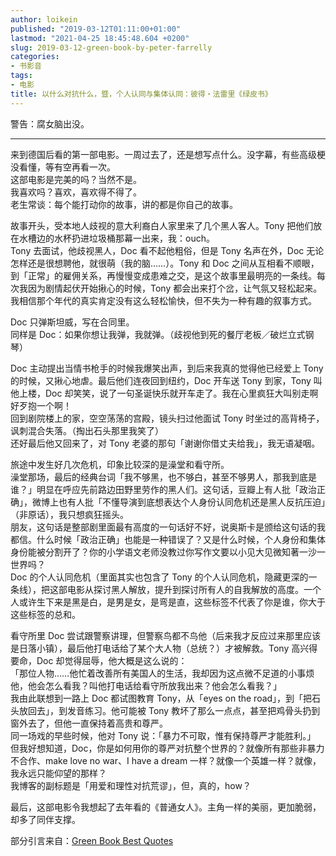 ```yaml
---
author: loikein
published: "2019-03-12T01:11:00+01:00"
lastmod: "2021-04-25 18:45:48.604 +0200"
slug: 2019-03-12-green-book-by-peter-farrelly
categories:
- 书影音
tags:
- 电影
title: 以什么对抗什么，暨，个人认同与集体认同：彼得・法雷里《绿皮书》
---
```

警告：腐女脑出没。

***

来到德国后看的第一部电影。一周过去了，还是想写点什么。没字幕，有些高级梗没看懂，等有空再看一次。  
这部电影是完美的吗？当然不是。  
我喜欢吗？喜欢，喜欢得不得了。  
老生常谈：每个能打动你的故事，讲的都是你自己的故事。  
  
故事开头，受本地人歧视的意大利裔白人家里来了几个黑人客人。Tony 把他们放在水槽边的水杯扔进垃圾桶那幕一出来，我：ouch。  
Tony 去面试，他歧视黑人，Doc 看不起他粗俗，但是 Tony 名声在外，Doc 无论怎样还是很想聘他，就很萌（我的脑……）。Tony 和 Doc 之间从互相看不顺眼，到「正常」的雇佣关系，再慢慢变成患难之交，是这个故事里最明亮的一条线。每次我因为剧情起伏开始揪心的时候，Tony 都会出来打个岔，让气氛又轻松起来。我相信那个年代的真实肯定没有这么轻松愉快，但不失为一种有趣的叙事方式。  
  
Doc 只弹斯坦威，写在合同里。  
同样是 Doc：如果你想让我弹，我就弹。（歧视他到死的餐厅老板／破烂立式钢琴）  
  
Doc 主动提出当情书枪手的时候我爆笑出声，到后来我真的觉得他已经爱上 Tony 的时候，又揪心地虐。最后他们连夜回到纽约，Doc 开车送 Tony 到家，Tony 叫他上楼，Doc 却笑笑，说了一句圣诞快乐就开车走了。我在心里疯狂大叫别走啊好歹抱一个啊！  
回到剧院楼上的家，空空荡荡的宫殿，镜头扫过他面试 Tony 时坐过的高背椅子，讽刺混合失落。（掏出石头那里我笑了）  
还好最后他又回来了，对 Tony 老婆的那句「谢谢你借丈夫给我」，我无语凝咽。  
  
旅途中发生好几次危机，印象比较深的是澡堂和看守所。  
澡堂那场，最后的经典台词「我不够黑，也不够白，甚至不够男人，那我到底是谁？」明显在呼应先前路边田野里劳作的黑人们。这句话，豆瓣上有人批「政治正确」，微博上也有人批「不懂导演到底想表达个人身份认同危机还是黑人反抗压迫」（非原话），我只想疯狂摇头。  
朋友，这句话是整部剧里面最有高度的一句话好不好，说奥斯卡是颁给这句话的我都信。什么时候「政治正确」也能是一种错误了？又是什么时候，个人身份和集体身份能被分割开了？你的小学语文老师没教过你写作文要以小见大见微知著一沙一世界吗？  
Doc 的个人认同危机（里面其实也包含了 Tony 的个人认同危机，隐藏更深的一条线），把这部电影从探讨黑人解放，提升到探讨所有人的自我解放的高度。一个人或许生下来是黑是白，是男是女，是弯是直，这些标签不代表了你是谁，你大于这些标签的总和。  
  
看守所里 Doc 尝试跟警察讲理，但警察鸟都不鸟他（后来我才反应过来那里应该是日落小镇），最后他打电话给了某个大人物（总统？）才被解救。Tony 高兴得要命，Doc 却觉得屈辱，他大概是这么说的：  
「那位人物……他忙着改善所有美国人的生活，我却因为这点微不足道的小事烦他，他会怎么看我？叫他打电话给看守所放我出来？他会怎么看我？」  
我由此联想到一路上 Doc 都试图教育 Tony，从「eyes on the road」，到「把石头放回去」，到发音练习。他可能被 Tony 教坏了那么一点点，甚至把鸡骨头扔到窗外去了，但他一直保持着高贵和尊严。  
同一场戏的早些时候，他对 Tony 说：「暴力不可取，惟有保持尊严才能胜利。」  
但我好想知道，Doc，你是如何用你的尊严对抗整个世界的？就像所有那些非暴力不合作、make love no war、I have a dream 一样？就像一个英雄一样？就像，我永远只能仰望的那样？  
我博客的副标题是「用爱和理性对抗荒谬」，但，真的，how？  
  
最后，这部电影令我想起了去年看的《普通女人》。主角一样的美丽，更加脆弱，却多了同伴支撑。  
  
部分引言来自：[Green Book Best
Quotes](https://www.moviequotesandmore.com/green-book-best-quotes/)
